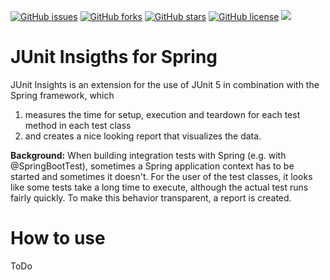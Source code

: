 [![GitHub issues](https://img.shields.io/github/issues/adessoAG/junit-insights.svg?style=flat-square)](https://github.com/adessoAG/junit-insights/issues)
[![GitHub forks](https://img.shields.io/github/forks/adessoAG/junit-insights.svg?style=flat-square)](https://github.com/adessoAG/junit-insights/network)
[![GitHub stars](https://img.shields.io/github/stars/adessoAG/junit-insights.svg?style=flat-square)](https://github.com/adessoAG/junit-insights/stargazers)
[![GitHub license](https://img.shields.io/github/license/adessoAG/junit-insights.svg?style=flat-square)](https://github.com/adessoAG/junit-insights)
![](https://img.shields.io/badge/Nice-100%25-brightgreen.svg)


# JUnit Insigths for Spring

JUnit Insights is an extension for the use of JUnit 5 in combination with the Spring framework, which
1. measures the time for setup, execution and teardown for each test method in each test class
2. and creates a nice looking report that visualizes the data.

**Background:** When building integration tests with Spring (e.g. with @SpringBootTest), sometimes a Spring application context has to be started and sometimes it doesn't.
For the user of the test classes, it looks like some tests take a long time to execute, although the actual test runs fairly quickly.
To make this behavior transparent, a report is created.

# How to use
ToDo